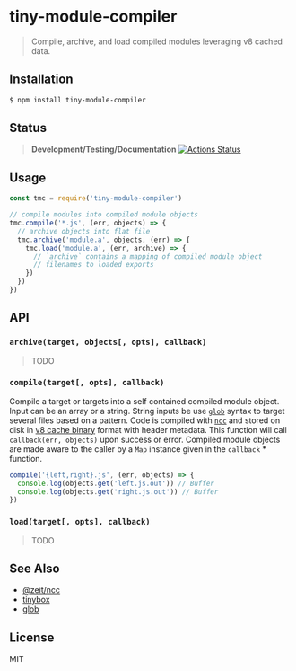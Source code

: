 tiny-module-compiler
====================

> Compile, archive, and load compiled modules leveraging v8 cached data.

<a name="installation"></a>
## Installation

```sh
$ npm install tiny-module-compiler
```

<a name="status"></a>
## Status

> **Development/Testing/Documentation**
> [![Actions Status](https://github.com/little-core-labs/tiny-module-compiler/workflows/Node%20CI/badge.svg)](https://github.com/little-core-labs/tiny-module-compiler/actions)

<a name="usage"></a>
## Usage

```js
const tmc = require('tiny-module-compiler')

// compile modules into compiled module objects
tmc.compile('*.js', (err, objects) => {
  // archive objects into flat file
  tmc.archive('module.a', objects, (err) => {
    tmc.load('module.a', (err, archive) => {
      // `archive` contains a mapping of compiled module object
      // filenames to loaded exports
    })
  })
})
```

## API

### `archive(target, objects[, opts], callback)`

> TODO

### `compile(target[, opts], callback)`

Compile a target or targets into a self contained compiled
module object. Input can be an array or a string. String inputs be use
[`glob`][glob] syntax to target several files based on a pattern. Code
is compiled with [`ncc`][ncc] and stored on disk in
[v8 cache binary](https://nodejs.org/api/vm.html#vm_script_createcacheddata)
format with header metadata. This function will call `callback(err, objects)`
upon success or error. Compiled module objects are made aware to the caller
by a `Map` instance given in the `callback` * function.

```js
compile('{left,right}.js', (err, objects) => {
  console.log(objects.get('left.js.out')) // Buffer
  console.log(objects.get('right.js.out')) // Buffer
})
```

### `load(target[, opts], callback)`

> TODO

## See Also

- [@zeit/ncc][ncc]
- [tinybox][tinybox]
- [glob][glob]


## License

MIT


[ncc]: https://github.com/zeit/ncc
[glob]: https://github.com/isaacs/node-glob
[tinybox]: https://github.com/hyperdivision/tinybox
